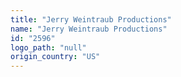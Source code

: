 ```yaml
---
title: "Jerry Weintraub Productions"
name: "Jerry Weintraub Productions"
id: "2596"
logo_path: "null"
origin_country: "US"
---
```

